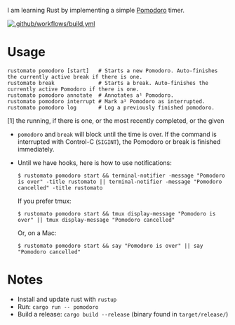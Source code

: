 I am learning Rust by implementing a simple [Pomodoro](https://en.wikipedia.org/wiki/Pomodoro_Technique) timer.

[![.github/workflows/build.yml](https://github.com/suhlig/rustomato/actions/workflows/build.yml/badge.svg)](https://github.com/suhlig/rustomato/actions/workflows/build.yml)

# Usage

```command
rustomato pomodoro [start]   # Starts a new Pomodoro. Auto-finishes the currently active break if there is one.
rustomato break              # Starts a break. Auto-finishes the currently active Pomodoro if there is one.
rustomato pomodoro annotate  # Annotates a¹ Pomodoro.
rustomato pomodoro interrupt # Mark a¹ Pomodoro as interrupted.
rustomato pomodoro log       # Log a previously finished pomodoro.
```
[1] the running, if there is one, or the most recently completed, or the given

* `pomodoro` and `break` will block until the time is over. If the command is interrupted with Control-C (`SIGINT`), the Pomodoro or break is finished immediately.
* Until we have hooks, here is how to use notifications:
  ```command
  $ rustomato pomodoro start && terminal-notifier -message "Pomodoro is over" -title rustomato || terminal-notifier -message "Pomodoro cancelled" -title rustomato
  ```

  If you prefer tmux:

  ```command
  $ rustomato pomodoro start && tmux display-message "Pomodoro is over" || tmux display-message "Pomodoro cancelled"
  ```

  Or, on a Mac:

  ```command
  $ rustomato pomodoro start && say "Pomodoro is over" || say "Pomodoro cancelled"
  ```

# Notes

* Install and update rust with `rustup`
* Run: `cargo run -- pomodoro`
* Build a release: `cargo build --release` (binary found in `target/release/`)
